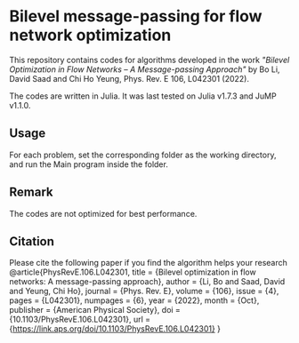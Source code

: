 # Bilevel message-passing for flow network optimization
This repository contains codes for algorithms developed in the work *"Bilevel Optimization in Flow Networks – A Message-passing Approach"* by Bo Li, David Saad and Chi Ho Yeung, Phys. Rev. E 106, L042301 (2022).

The codes are written in Julia. It was last tested on Julia v1.7.3 and JuMP v1.1.0.

## Usage
For each problem, set the corresponding folder as the working directory, and run the Main program inside the folder.

## Remark
The codes are not optimized for best performance.

## Citation
Please cite the following paper if you find the algorithm helps your research
@article{PhysRevE.106.L042301,
  title = {Bilevel optimization in flow networks: A message-passing approach},
  author = {Li, Bo and Saad, David and Yeung, Chi Ho},
  journal = {Phys. Rev. E},
  volume = {106},
  issue = {4},
  pages = {L042301},
  numpages = {6},
  year = {2022},
  month = {Oct},
  publisher = {American Physical Society},
  doi = {10.1103/PhysRevE.106.L042301},
  url = {https://link.aps.org/doi/10.1103/PhysRevE.106.L042301}
}
